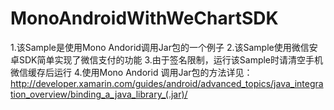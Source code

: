 # MonoAndroidWithWeChartSDK
1.该Sample是使用Mono Andorid调用Jar包的一个例子
2.该Sample使用微信安卓SDK简单实现了微信支付的功能
3.由于签名限制，运行该Sample时请清空手机微信缓存后运行
4.使用Mono Andorid 调用Jar包的方法详见：http://developer.xamarin.com/guides/android/advanced_topics/java_integration_overview/binding_a_java_library_(.jar)/
